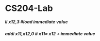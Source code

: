 # CS204-Lab

##### li x12,3 #load immediate value
##### addi x11,x12,0 # x11= x12 + immediate value
